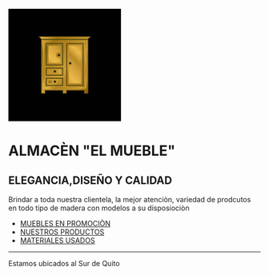 ![imagen](logo.jpg)
# **ALMACÈN "EL MUEBLE"** 
## **ELEGANCIA,DISEÑO Y CALIDAD** 
Brindar a toda nuestra clientela, la mejor atenciòn, variedad de prodcutos en todo tipo de madera con modelos a su disposiociòn 


- [MUEBLES EN PROMOCIÒN ](markdown.md)
- [NUESTROS PRODUCTOS ](markdown-notebooks.md)
- [MATERIALES USADOS ](productos.md)

---
Estamos ubicados al Sur de Quito 
